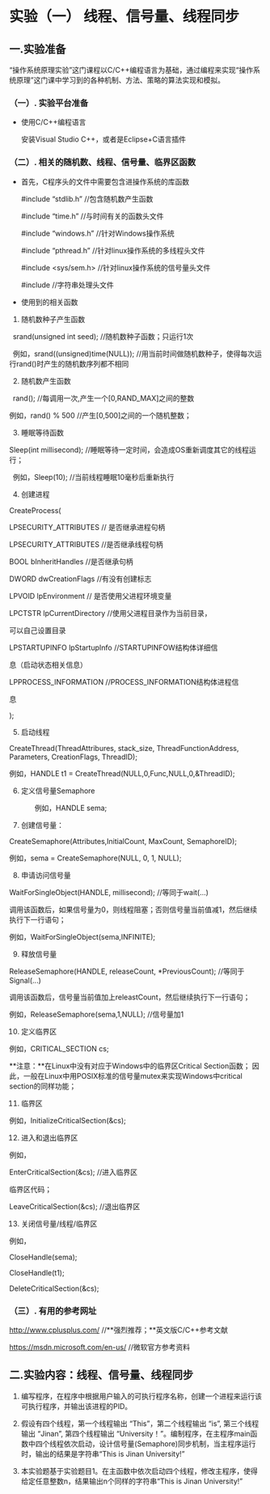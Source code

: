 # 实验（一） 线程、信号量、线程同步

## 一.实验准备

“操作系统原理实验”这门课程以C/C++编程语言为基础，通过编程来实现“操作系统原理”这门课中学习到的各种机制、方法、策略的算法实现和模拟。

### （一）. 实验平台准备

- 使用C/C++编程语言

  安装Visual Studio C++，或者是Eclipse+C语言插件

### （二）. 相关的随机数、线程、信号量、临界区函数

- 首先，C程序头的文件中需要包含进操作系统的库函数

  #include “stdlib.h”     //包含随机数产生函数

  #include “time.h”       //与时间有关的函数头文件

  #include “windows.h”    //针对Windows操作系统

  #include “pthread.h”    //针对linux操作系统的多线程头文件

  #include <sys/sem.h>      //针对linux操作系统的信号量头文件

  #include <string>         //字符串处理头文件

- 使用到的相关函数
1. 随机数种子产生函数

` `srand(unsigned int seed);      //随机数种子函数；只运行1次  

` `例如，srand((unsigned)time(NULL)); //用当前时间做随机数种子，使得每次运行rand()时产生的随机数序列都不相同

2. 随机数产生函数

` `rand();      //每调用一次,产生一个[0,RAND\_MAX]之间的整数

例如，rand() % 500       //产生[0,500]之间的一个随机整数；

3. 睡眠等待函数

Sleep(int millisecond); //睡眠等待一定时间，会造成OS重新调度其它的线程运行；

` `例如，Sleep(10);   //当前线程睡眠10毫秒后重新执行

4. 创建进程

CreateProcess(

LPSECURITY\_ATTRIBUTES // 是否继承进程句柄

LPSECURITY\_ATTRIBUTES //是否继承线程句柄

BOOL bInheritHandles //是否继承句柄

DWORD dwCreationFlags //有没有创建标志

LPVOID lpEnvironment // 是否使用父进程环境变量

LPCTSTR lpCurrentDirectory //使用父进程目录作为当前目录，

可以自己设置目录

LPSTARTUPINFO lpStartupInfo //STARTUPINFOW结构体详细信

息（启动状态相关信息）

LPPROCESS\_INFORMATION //PROCESS\_INFORMATION结构体进程信

息

);

5. 启动线程

CreateThread(ThreadAttribures, stack\_size, ThreadFunctionAddress, Parameters, CreationFlags, ThreadID);

例如，HANDLE t1 = CreateThread(NULL,0,Func,NULL,0,&ThreadID);

6. 定义信号量Semaphore

`       `例如，HANDLE sema;

7. 创建信号量：

CreateSemaphore(Attributes,InitialCount, MaxCount, SemaphoreID);

例如，sema = CreateSemaphore(NULL, 0, 1, NULL);

8. 申请访问信号量

WaitForSingleObject(HANDLE, millisecond);  //等同于wait(...)

调用该函数后，如果信号量为0，则线程阻塞；否则信号量当前值减1，然后继续执行下一行语句；

例如，WaitForSingleObject(sema,INFINITE);

9. 释放信号量

ReleaseSemaphore(HANDLE, releaseCount, \*PreviousCount); //等同于Signal(...)

调用该函数后，信号量当前值加上releastCount，然后继续执行下一行语句；

例如，ReleaseSemaphore(sema,1,NULL);    //信号量加1

10. 定义临界区

例如，CRITICAL\_SECTION cs;

**注意：**在Linux中没有对应于Windows中的临界区Critical Section函数； 因此，一般在Linux中用POSIX标准的信号量mutex来实现Windows中critical section的同样功能；

11. 临界区

例如，InitializeCriticalSection(&cs);

12. 进入和退出临界区

例如，

EnterCriticalSection(&cs);   //进入临界区

临界区代码；

LeaveCriticalSection(&cs);   //退出临界区

13. 关闭信号量/线程/临界区

例如，

CloseHandle(sema);

CloseHandle(t1);

DeleteCriticalSection(&cs);

### （三）.  有用的参考网址

<http://www.cplusplus.com/>    //**强烈推荐；**英文版C/C++参考文献

<https://msdn.microsoft.com/en-us/>       //微软官方参考资料

## 二.实验内容：线程、信号量、线程同步
1. 编写程序，在程序中根据用户输入的可执行程序名称，创建一个进程来运行该可执行程序，并输出该进程的PID。

2. 假设有四个线程，第一个线程输出 “This”，第二个线程输出 “is”, 第三个线程输出 “Jinan”, 第四个线程输出 “University！”。编制程序，在主程序main函数中四个线程依次启动，设计信号量(Semaphore)同步机制，当主程序运行时，输出的结果是字符串“This is Jinan University!”

3. 本实验题基于实验题目1。在主函数中依次启动四个线程，修改主程序，使得给定任意整数n，结果输出n个同样的字符串“This is Jinan University!”

